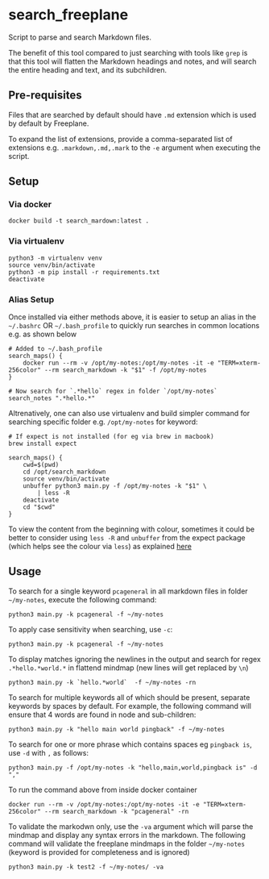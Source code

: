 # search_freeplane

Script to parse and search Markdown files. 

The benefit of this tool compared to just searching with tools like `grep` is that this tool will flatten the Markdown headings and notes, and will search the entire heading and text, and its subchildren. 

## Pre-requisites

Files that are searched by default should have `.md` extension which is used by default by Freeplane.

To expand the list of extensions, provide a comma-separated list of extensions e.g. `.markdown,.md,.mark` to the `-e` argument when executing the script.

## Setup

### Via docker
```
docker build -t search_mardown:latest .
```

### Via virtualenv
```
python3 -m virtualenv venv
source venv/bin/activate
python3 -m pip install -r requirements.txt
deactivate
```

### Alias Setup 

Once installed via either methods above, it is easier to setup an alias in the `~/.bashrc` OR `~/.bash_profile` to quickly run searches in common locations e.g. as shown below
```
# Added to ~/.bash_profile
search_maps() {
    docker run --rm -v /opt/my-notes:/opt/my-notes -it -e "TERM=xterm-256color" --rm search_markdown -k "$1" -f /opt/my-notes
}

# Now search for `.*hello` regex in folder `/opt/my-notes`
search_notes ".*hello.*"
```
Altrenatively, one can also use virtualenv and build simpler command for searching specific folder e.g. `/opt/my-notes` for keyword:
```
# If expect is not installed (for eg via brew in macbook)
brew install expect

search_maps() {
    cwd=$(pwd)
    cd /opt/search_markdown
    source venv/bin/activate
    unbuffer python3 main.py -f /opt/my-notes -k "$1" \
        | less -R
    deactivate
    cd "$cwd"
}
```

To view the content from the beginning with colour, sometimes it could be better to consider using `less -R` and `unbuffer` from the expect package (which helps see the colour via `less`) as explained [here](https://superuser.com/questions/117841/when-reading-a-file-with-less-or-more-how-can-i-get-the-content-in-colors)


## Usage

To search for a single keyword `pcageneral` in all markdown files in folder `~/my-notes`, execute the following command:
```
python3 main.py -k pcageneral -f ~/my-notes
```

To apply case sensitivity when searching, use `-c`:
```
python3 main.py -k pcageneral -f ~/my-notes
``` 

To display matches ignoring the newlines in the output and search for regex `.*hello.*world.*` in flattend mindmap (new lines will get replaced by `\n`)
```
python3 main.py -k `hello.*world`  -f ~/my-notes -rn
```

To search for multiple keywords all of which should be present, separate keywords by spaces by default. For example, the following command will ensure that 4 words are found in node and sub-children:
```
python3 main.py -k "hello main world pingback" -f ~/my-notes
```

To search for one or more phrase which contains spaces eg `pingback is`, use `-d` with `,` as follows:
```
python3 main.py -f /opt/my-notes -k "hello,main,world,pingback is" -d ","
```

To run the command above from inside docker container
```
docker run --rm -v /opt/my-notes:/opt/my-notes -it -e "TERM=xterm-256color" --rm search_markdown -k "pcageneral" -rn
```

To validate the markodwn only, use the `-va` argument which will parse the mindmap and display any syntax errors in the markdown. The following command will validate the freeplane mindmaps in the folder `~/my-notes` (keyword is provided for completeness and is ignored)
```
python3 main.py -k test2 -f ~/my-notes/ -va
```
